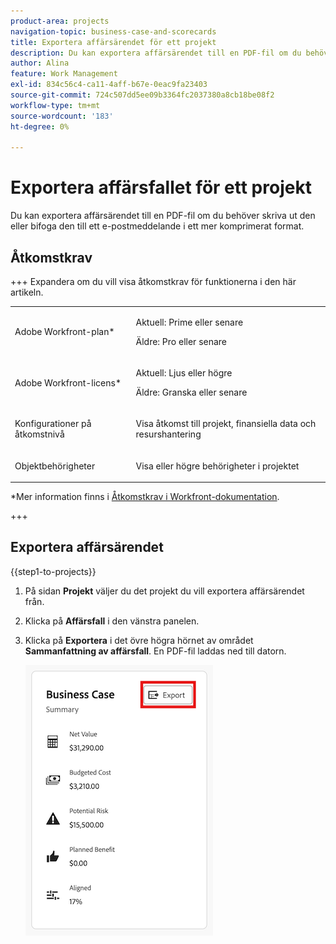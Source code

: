 ```yaml
---
product-area: projects
navigation-topic: business-case-and-scorecards
title: Exportera affärsärendet för ett projekt
description: Du kan exportera affärsärendet till en PDF-fil om du behöver skriva ut den eller bifoga den till ett e-postmeddelande i ett mer komprimerat format.
author: Alina
feature: Work Management
exl-id: 834c56c4-ca11-4aff-b67e-0eac9fa23403
source-git-commit: 724c507dd5ee09b3364fc2037380a8cb18be08f2
workflow-type: tm+mt
source-wordcount: '183'
ht-degree: 0%

---
```


# Exportera affärsfallet för ett projekt

Du kan exportera affärsärendet till en PDF-fil om du behöver skriva ut den eller bifoga den till ett e-postmeddelande i ett mer komprimerat format.

## Åtkomstkrav

+++ Expandera om du vill visa åtkomstkrav för funktionerna i den här artikeln.

<table style="table-layout:auto"> 
 <col> 
 <col> 
 <tbody> 
  <tr> 
   <td role="rowheader"><p>Adobe Workfront-plan*</p></td> 
   <td> <p>Aktuell: Prime eller senare </p> <p>Äldre: Pro eller senare </p> </td> 
  </tr> 
  <tr> 
   <td role="rowheader"><p>Adobe Workfront-licens*</p></td> 
   <td> 
   <p>Aktuell: Ljus eller högre</p>
   <p>Äldre: Granska eller senare</p> </td> 
  </tr> 
  <tr> 
   <td role="rowheader">Konfigurationer på åtkomstnivå</td> 
   <td> <p>Visa åtkomst till projekt, finansiella data och resurshantering</p> </td> 
  </tr> 
  <tr> 
   <td role="rowheader">Objektbehörigheter</td> 
   <td> <p>Visa eller högre behörigheter i projektet</p> </td> 
  </tr> 
 </tbody> 
</table>

*Mer information finns i [Åtkomstkrav i Workfront-dokumentation](/help/quicksilver/administration-and-setup/add-users/access-levels-and-object-permissions/access-level-requirements-in-documentation.md).

+++

## Exportera affärsärendet

{{step1-to-projects}}

1. På sidan **Projekt** väljer du det projekt du vill exportera affärsärendet från.
1. Klicka på **Affärsfall** i den vänstra panelen.
1. Klicka på **Exportera** i det övre högra hörnet av området **Sammanfattning av affärsfall**. En PDF-fil laddas ned till datorn.

   ![Sammanfattning av affärsärenden](assets/bc-summary.png)


